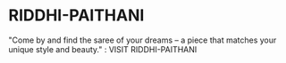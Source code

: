# RIDDHI-PAITHANI
"Come by and find the saree of your dreams – a piece that matches your unique style and beauty." : VISIT RIDDHI-PAITHANI
